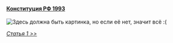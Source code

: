 #### [Конституция РФ 1993](https://lalawland.github.io/eurasia/russia/const)
![Здесь должна быть картинка, но если её нет, значит всё :(](https://sun9-west.userapi.com/sun9-53/s/v1/ig2/wy9yTv8TCrM4Lll1s_u6ormOjwbX9b7H755HRKvDsCIXfRMUOfF-CPEEroEDwRyC-XQXSjp38dcb4R0_l2-lg-wA.jpg?size=1280x720&quality=95&type=album)

*[Статья 1 >>](https://lalawland.github.io/eurasia/russia/const/art1)*
